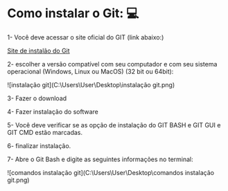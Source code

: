 # Como instalar o Git: :computer:

1-  Você deve acessar o site oficial do GIT (link abaixo:)

[Site de instalão do Git](https://git-scm.com/download/win)

2-  escolher a versão compatível com seu computador e com seu sistema operacional (Windows, Linux ou MacOS)  (32 bit ou 64bit):

![instalação git](C:\Users\User\Desktop\instalação git.png)

3- Fazer o download

4- Fazer instalação do software 

5- Você deve verificar se as opção de instalação do GIT BASH e GIT GUI e GIT CMD estão marcadas.

6- finalizar instalação.

7- Abre o Git Bash e digite as seguintes informações no terminal:

![comandos instalação git](C:\Users\User\Desktop\comandos instalação git.png)
